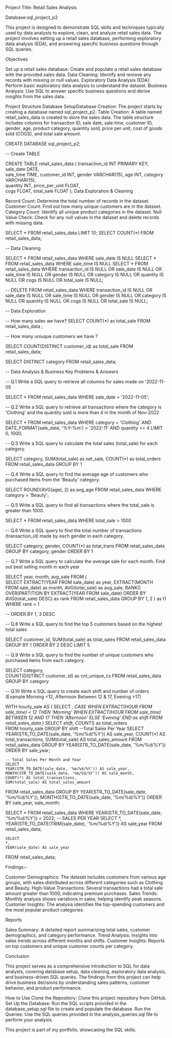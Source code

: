 Project Title: Retail Sales Analysis

Database:sql_project_p2

This project is designed to demonstrate SQL skills and techniques typically used by data analysts to explore, clean, and analyze retail sales data. The project involves setting up a retail sales database, performing exploratory data analysis (EDA), and answering specific business questions through SQL queries.

Objectives

Set up a retail sales database: Create and populate a retail sales database with the provided sales data.
Data Cleaning: 
Identify and remove any records with missing or null values.
Exploratory Data Analysis (EDA): Perform basic exploratory data analysis to understand the dataset.
Business Analysis: Use SQL to answer specific business questions and derive insights from the sales data.

Project Structure
Database SetupDatabase Creation: The project starts by creating a database named sql_project_p2.
Table Creation: 
A table named retail_sales_data is created to store the sales data. The table structure includes columns for transaction ID, sale date, sale time, customer ID, gender, age, product category, quantity sold, price per unit, cost of goods sold (COGS), and total sale amount.


CREATE DATABASE sql_project_p2;


-- Create TABLE

CREATE TABLE retail_sales_data
            (
                transaction_id INT PRIMARY KEY,	
                sale_date DATE,	 
                sale_time TIME,	
                customer_id	INT,
                gender	VARCHAR(15),
                age	INT,
                category VARCHAR(15),	
                quantity	INT,
                price_per_unit FLOAT,	
                cogs	FLOAT,
                total_sale FLOAT
            );
Data Exploration & Cleaning

Record Count: Determine the total number of records in the dataset.
Customer Count: Find out how many unique customers are in the dataset.
Category Count: Identify all unique product categories in the dataset.
Null Value Check: Check for any null values in the dataset and delete records with missing data.            

SELECT * FROM retail_sales_data LIMIT 10;
SELECT COUNT(*) FROM retail_sales_data;

-- Data Cleaning

SELECT * FROM retail_sales_data
WHERE sale_date IS NULL
SELECT * FROM retail_sales_data
WHERE sale_time IS NULL
SELECT * FROM retail_sales_data
WHERE
    transaction_id IS NULL
    OR
    sale_date IS NULL
    OR 
    sale_time IS NULL
    OR
    gender IS NULL
    OR
    category IS NULL
    OR
    quantity IS NULL
    OR
    cogs IS NULL
    OR
    total_sale IS NULL;
    
-- 
DELETE FROM retail_sales_data
WHERE 
    transaction_id IS NULL
    OR
    sale_date IS NULL
    OR 
    sale_time IS NULL
    OR
    gender IS NULL
    OR
    category IS NULL
    OR
    quantity IS NULL
    OR
    cogs IS NULL
    OR
    total_sale IS NULL;
    
-- Data Exploration

-- How many sales we have?
SELECT COUNT(*) as total_sale FROM retail_sales_data ;

-- How many uniuque customers we have ?

SELECT COUNT(DISTINCT customer_id) as total_sale FROM retail_sales_data;

SELECT DISTINCT category FROM retail_sales_data;


-- Data Analysis & Business Key Problems & Answers

 -- Q.1 Write a SQL query to retrieve all columns for sales made on '2022-11-05

SELECT *
FROM retail_sales_data
WHERE sale_date = '2022-11-05';


-- Q.2 Write a SQL query to retrieve all transactions where the category is 'Clothing' and the quantity sold is more than 4 in the month of Nov-2022

SELECT * 
FROM retail_sales_data
WHERE category = 'Clothing' 
  AND DATE_FORMAT(sale_date, '%Y-%m') = '2022-11' 
  AND quantity >= 4 
LIMIT 0, 1000;


-- Q.3 Write a SQL query to calculate the total sales (total_sale) for each category.

SELECT 
    category,
    SUM(total_sale) as net_sale,
    COUNT(*) as total_orders
FROM retail_sales_data
GROUP BY 1

-- Q.4 Write a SQL query to find the average age of customers who purchased items from the 'Beauty' category.

SELECT
    ROUND(AVG(age), 2) as avg_age
FROM retail_sales_data
WHERE category = 'Beauty';


-- Q.5 Write a SQL query to find all transactions where the total_sale is greater than 1000.

SELECT * FROM retail_sales_data
WHERE total_sale > 1000


-- Q.6 Write a SQL query to find the total number of transactions (transaction_id) made by each gender in each category.

SELECT 
    category,
    gender,
    COUNT(*) as total_trans
FROM retail_sales_data
GROUP 
    BY 
    category,
    gender
ORDER BY 1


-- Q.7 Write a SQL query to calculate the average sale for each month. Find out best selling month in each year

SELECT 
       year,
       month,
    avg_sale
FROM 
(    
SELECT 
    EXTRACT(YEAR FROM sale_date) as year,
    EXTRACT(MONTH FROM sale_date) as month,
    AVG(total_sale) as avg_sale,
    RANK() OVER(PARTITION BY EXTRACT(YEAR FROM sale_date) ORDER BY AVG(total_sale) DESC) as rank
FROM retail_sales_data
GROUP BY 1, 2
) as t1
WHERE rank = 1
    
-- ORDER BY 1, 3 DESC

-- Q.8 Write a SQL query to find the top 5 customers based on the highest total sales 

SELECT 
    customer_id,
    SUM(total_sale) as total_sales
FROM retail_sales_data
GROUP BY 1
ORDER BY 2 DESC
LIMIT 5

-- Q.9 Write a SQL query to find the number of unique customers who purchased items from each category.


SELECT 
    category,    
    COUNT(DISTINCT customer_id) as cnt_unique_cs
FROM retail_sales_data
GROUP BY category



-- Q.10 Write a SQL query to create each shift and number of orders (Example Morning <12, Afternoon Between 12 & 17, Evening >17)

WITH hourly_sale
AS
(
SELECT *,
    CASE
        WHEN EXTRACT(HOUR FROM sale_time) < 12 THEN 'Morning'
        WHEN EXTRACT(HOUR FROM sale_time) BETWEEN 12 AND 17 THEN 'Afternoon'
        ELSE 'Evening'
    END as shift
FROM retail_sales_data
)
SELECT 
    shift,
    COUNT(*) as total_orders    
FROM hourly_sale
GROUP BY shift
--Total Sales Per Year
SELECT 
    YEAR(STR_TO_DATE(sale_date, '%m/%d/%Y')) AS sale_year,
    COUNT(*) AS total_transactions,
    SUM(total_sale) AS total_sales_amount
FROM 
    retail_sales_data
GROUP BY 
    YEAR(STR_TO_DATE(sale_date, '%m/%d/%Y'))
ORDER BY 
    sale_year;
    
    -- Total Sales Per Month and Year
    SELECT 
    YEAR(STR_TO_DATE(sale_date, '%m/%d/%Y')) AS sale_year,
    MONTH(STR_TO_DATE(sale_date, '%m/%d/%Y')) AS sale_month,
    COUNT(*) AS total_transactions,
    SUM(total_sale) AS total_sales_amount
FROM 
    retail_sales_data
GROUP BY 
    YEAR(STR_TO_DATE(sale_date, '%m/%d/%Y')), 
    MONTH(STR_TO_DATE(sale_date, '%m/%d/%Y'))
ORDER BY 
    sale_year, sale_month;

SELECT *
FROM retail_sales_data
WHERE YEAR(STR_TO_DATE(sale_date, '%m/%d/%Y')) = 2022;
-- SALES PER YEAR
SELECT 
    *, 
    YEAR(STR_TO_DATE(TRIM(sale_date), '%m/%d/%Y')) AS sale_year
FROM 
    retail_sales_data;
    
    SELECT 
    *, 
    YEAR(sale_date) AS sale_year
FROM 
    retail_sales_data;
    
Findings:-

Customer Demographics: The dataset includes customers from various age groups, with sales distributed across different categories such as Clothing and Beauty.
High-Value Transactions: Several transactions had a total sale amount greater than 1000, indicating premium purchases.
Sales Trends: Monthly analysis shows variations in sales, helping identify peak seasons.
Customer Insights: The analysis identifies the top-spending customers and the most popular product categories.

Reports

Sales Summary: A detailed report summarizing total sales, customer demographics, and category performance.
Trend Analysis: Insights into sales trends across different months and shifts.
Customer Insights: Reports on top customers and unique customer counts per category.

Conclusion

This project serves as a comprehensive introduction to SQL for data analysts, covering database setup, data cleaning, exploratory data analysis, and business-driven SQL queries. The findings from this project can help drive business decisions by understanding sales patterns, customer behavior, and product performance.

How to Use
Clone the Repository: Clone this project repository from GitHub.
Set Up the Database: Run the SQL scripts provided in the database_setup.sql file to create and populate the database.
Run the Queries: Use the SQL queries provided in the analysis_queries.sql file to perform your analysis.


This project is part of my portfolio, showcasing the SQL skills.

